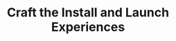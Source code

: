 ---
layout: shared/narrow-pages-list
title: "Craft the Install and Launch Experiences"
description: ""
published_on: 2016-02-12
updated_on: 2016-02-12
authors:
  - josephmedley
translation_priority: 1
order: 1
---